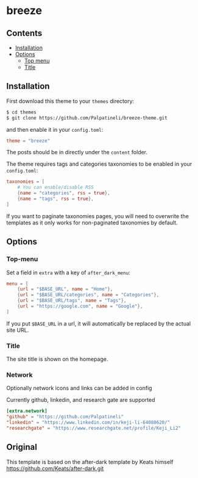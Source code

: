# breeze

## Contents

- [Installation](#installation)
- [Options](#options)
  - [Top menu](#top-menu)
  - [Title](#title)

## Installation
First download this theme to your `themes` directory:

```bash
$ cd themes
$ git clone https://github.com/Palpatineli/breeze-theme.git
```
and then enable it in your `config.toml`:

```toml
theme = "breeze"
```

The posts should be in directly under the `content` folder.

The theme requires tags and categories taxonomies to be enabled in your `config.toml`:

```toml
taxonomies = [
    # You can enable/disable RSS
    {name = "categories", rss = true},
    {name = "tags", rss = true},
]
```
If you want to paginate taxonomies pages, you will need to overwrite the templates
as it only works for non-paginated taxonomies by default.


## Options

### Top-menu
Set a field in `extra` with a key of `after_dark_menu`:

```toml
menu = [
    {url = "$BASE_URL", name = "Home"},
    {url = "$BASE_URL/categories", name = "Categories"},
    {url = "$BASE_URL/tags", name = "Tags"},
    {url = "https://google.com", name = "Google"},
]
```

If you put `$BASE_URL` in a url, it will automatically be replaced by the actual
site URL.

### Title
The site title is shown on the homepage.

### Network
Optionally network icons and links can be added in config

Currently github, linkedin, and research gate are supported

```toml
[extra.network]
"github" = "https://github.com/Palpatineli"
"linkedin" = "https://www.linkedin.com/in/keji-li-64080620/"
"researchgate" = "https://www.researchgate.net/profile/Keji_Li2"
```

## Original
This template is based on the after-dark template by Keats himself https://github.com/Keats/after-dark.git
